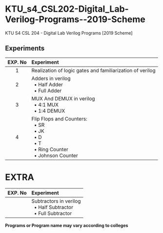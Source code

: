 # KTU_s4_CSL202-Digital_Lab-Verilog-Programs--2019-Scheme

KTU S4 CSL 204 - Digital Lab Verilog Programs [2019 Scheme]

## Experiments

| EXP. No | Experiment |
|:-----:|:---------------------------|
| 1 | Realization of logic gates and familiarization of verilog |
| 2 | Adders in verilog <br> &nbsp; • Half Adder <br> &nbsp; • Full Adder |
| 3 | MUX And DEMUX in verilog <br> &nbsp; • 4:1 MUX <br> &nbsp; • 1:4 DEMUX|
| 4 | Flip Flops and Counters: <br> &nbsp; • SR <br> &nbsp; • JK <br> &nbsp; • D <br> &nbsp; • T <br> &nbsp; • Ring Counter <br> &nbsp; • Johnson Counter |


# EXTRA
| EXP. No | Experiment |
|:-----:|:---------------------------|
|  | Subtractors in verilog <br> &nbsp; • Half Subtractor <br> &nbsp; • Full Subtractor |

**Programs or Program name may vary according to colleges**

